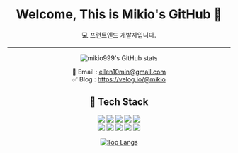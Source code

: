 <div align="center"><h1> Welcome, This is Mikio's GitHub 👋 </h1>

<center>💻 프런트엔드 개발자입니다.<center>
 
---

![mikio999's GitHub stats](https://github-readme-stats.vercel.app/api?username=mikio999&show_icons=true&theme=radical)

📨 Email : ellen10min@gmail.com <br>
✅ Blog : https://velog.io/@mikio

🚩 Tech Stack
---

<img src="https://img.shields.io/badge/html5-E34F26?style=for-the-badge&logo=html5&logoColor=white"> <img src="https://img.shields.io/badge/css-1572B6?style=for-the-badge&logo=css3&logoColor=white">
<img src="https://img.shields.io/badge/javascript-F7DF1E?style=for-the-badge&logo=javascript&logoColor=black"> 
<img src="https://img.shields.io/badge/typescript-skyblue?style=for-the-badge&logo=typescript&logoColor=white"> 
<img src="https://img.shields.io/badge/sass-CC6699?style=for-the-badge&logo=sass&logoColor=white"></br>
<img src="https://img.shields.io/badge/react-61DAFB?style=for-the-badge&logo=react&logoColor=black">
<img src="https://img.shields.io/badge/git-F05032?style=for-the-badge&logo=git&logoColor=white">
<img src="https://img.shields.io/badge/github-181717?style=for-the-badge&logo=github&logoColor=white">
<img src="https://img.shields.io/badge/Python-3776AB?style=for-the-badge&logo=Python&logoColor=white">
<img src="https://img.shields.io/badge/Django-092E20.svg?&style=for-the-badge&logo=Django&logoColor=white"/>

[![Top Langs](https://github-readme-stats.vercel.app/api/top-langs/?username=mikio999&layout=compact&theme=blueberry&langs_count=6)](https://github.com/anuraghazra/github-readme-stats)
  

  </div>
